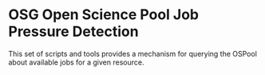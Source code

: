 # OSG Open Science Pool Job Pressure Detection

This set of scripts and tools provides a mechanism for
querying the OSPool about available jobs for a given resource.
